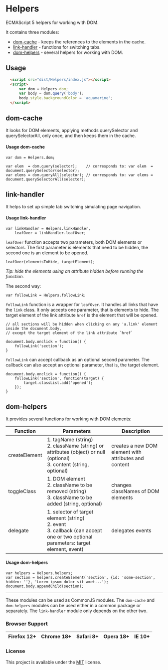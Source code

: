 # Helpers
ECMAScript 5 helpers for working with DOM.  

It contains three modules:
- [dom-cache](#dom-cache) - keeps the references to the elements in the cache.
- [link-handler](#link-handler) - functions for switching tabs.
- [dom-helpers](#dom-helpers) - several helpers for working with DOM.

## Usage

```html
  <script src="dist/Helpers/index.js"></script>
  <script>
      var dom = Helpers.dom;
      var body = dom.query('body');
      body.style.backgroundColor = 'aquamarine';
  </script>
```

## dom-cache
It looks for DOM elements, applying methods querySelector and querySelectorAll, only once, and then keeps them in the cache.

#### Usage dom-cache
```
var dom = Helpers.dom;

var elem  = dom.query(selector);	// corresponds to: var elem  = document.querySelector(selector);
var elems = dom.queryAll(selector);	// corresponds to: var elems = document.querySelectorAll(selector);
```

## link-handler
It helps to set up simple tab switching simulating page navigation.

#### Usage link-handler
```
var linkHandler = Helpers.linkHandler,
    leafOver = linkHandler.leafOver;
```

`leafOver` function accepts two parameters, both DOM elements or selectors.
The first parameter is elements that need to be hidden, the second one is an element to be opened.
```
leafOver(elementsToHide, targetElement);
```
*Tip: hide the elements using an attribute hidden before running the function.*  
  
The second way:
```
var followLink = Helpers.followLink;
```

`followLink` function is a wrapper for `leafOver`. It handles all links that have the `link` class. It only accepts one parameter, that is elements to hide. 
The target element of the link attribute `href` is the element that will be opened.
```
// all sections will be hidden when clicking on any 'a.link' element inside the document.body,
// except the target element of the link attribute `href`

document.body.onclick = function() {
    followLink('section');
}
```
`followLink` can accept callback as an optional second parameter. The callback can also accept an optional parameter, that is, the target element.
```
document.body.onclick = function() {
    followLink('section', function(target) {
        target.classList.add('opened');
    });
}
```

## dom-helpers
It provides several functions for working with DOM elements:

| Function | Parameters | Description |
| --- | --- | --- |
| createElement | 1. tagName (string) <br> 2. className (string) or attributes (object) or null <br> (optional) <br> 3. content (string, optional) | creates a new DOM element with attributes and content |
| toggleClass |  1. DOM element <br> 2. className to be removed (string)  <br> 3. className to be added (string, optional) | changes classNames of DOM elements |
| delegate |  1. selector of target element (string) <br> 2. event  <br> 3. callback (can accept one or two optional parameters: target element, event) | delegates events |

#### Usage dom-helpers
```
var helpers = Helpers.helpers;
var section = helpers.createElement('section', {id: 'some-section', hidden: ''}, 'Lorem ipsum dolor sit amet...');
document.body.appendChild(section);
```

***

These modules can be used as CommonJS modules. The `dom-cache` and `dom-helpers` modules can be used either in a common package or separately. 
The `link-handler` module only depends on the other two.  

### Browser Support
| Firefox 12+ | Chrome 18+ | Safari 8+ | Opera 18+ | IE 10+ | 
| --- | --- | --- | --- | --- |

### License
This project is available under the [MIT](./license) license.  

















